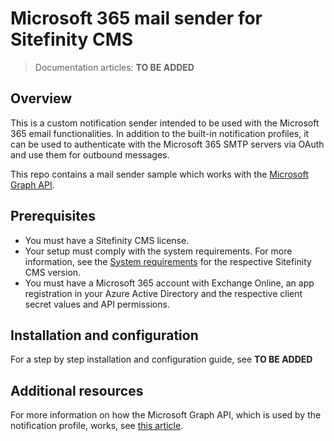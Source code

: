 # Microsoft 365 mail sender for Sitefinity CMS
> Documentation articles: **TO BE ADDED**
## Overview
This is a custom notification sender intended to be used with the Microsoft 365 email functionalities. In addition to the built-in notification profiles, it can be used to authenticate with the Microsoft 365 SMTP servers via OAuth and use them for outbound messages.

This repo contains a mail sender sample which works with the [Microsoft Graph API](https://learn.microsoft.com/en-us/graph/use-the-api).
## Prerequisites
- You must have a Sitefinity CMS license.
- Your setup must comply with the system requirements. For more information, see the [System requirements](https://www.progress.com/documentation/sitefinity-cms/system-requirements) for the respective Sitefinity CMS version.
- You must have a Microsoft 365 account with Exchange Online, an app registration in your Azure Active Directory and the respective client secret values and API permissions. 
## Installation and configuration
For a step by step installation and configuration guide, see **TO BE ADDED**
## Additional resources
For more information on how the Microsoft Graph API, which is used by the notification profile, works, see [this article](https://learn.microsoft.com/en-us/graph/use-the-api).


